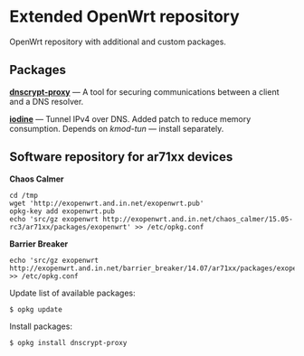 # Extended OpenWrt repository
OpenWrt repository with additional and custom packages.

## Packages
[**dnscrypt-proxy**](http://dnscrypt.org/) — A tool for securing communications between a client and a DNS resolver.

[**iodine**](http://code.kryo.se/iodine/) — Tunnel IPv4 over DNS. Added patch to reduce memory consumption. Depends on *kmod-tun* — install separately.

## Software repository for ar71xx devices
**Chaos Calmer**

    cd /tmp
    wget 'http://exopenwrt.and.in.net/exopenwrt.pub'
    opkg-key add exopenwrt.pub
    echo 'src/gz exopenwrt http://exopenwrt.and.in.net/chaos_calmer/15.05-rc3/ar71xx/packages/exopenwrt' >> /etc/opkg.conf

**Barrier Breaker**

    echo 'src/gz exopenwrt http://exopenwrt.and.in.net/barrier_breaker/14.07/ar71xx/packages/exopenwrt' >> /etc/opkg.conf

Update list of available packages:

    $ opkg update

Install packages:

    $ opkg install dnscrypt-proxy
